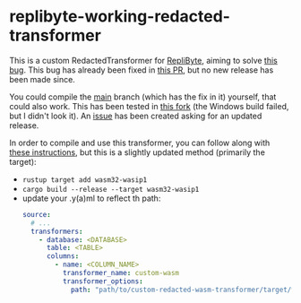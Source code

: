 # replibyte-working-redacted-transformer

This is a custom RedactedTransformer for [RepliByte], aiming to solve [this bug].
This bug has already been fixed in [this PR], but no new release has been made since.

You could compile the [main] branch (which has the fix in it) yourself, that could also work. This has been tested
in [this fork] (the Windows build failed, but I didn't look it). An [issue] has been created asking for an updated
release.

In order to compile and use this transformer, you can follow along with [these instructions], but this is a slightly
updated method (primarily the target):

- `rustup target add wasm32-wasip1`
- `cargo build --release --target wasm32-wasip1`
- update your <CONFIG>.y(a)ml to reflect th path:
    ```yaml
    source:
      # ...
      transformers:
        - database: <DATABASE>
          table: <TABLE>
          columns:
            - name: <COLUMN_NAME>
              transformer_name: custom-wasm
              transformer_options:
                path: "path/to/custom-redacted-wasm-transformer/target/wasm32-wasip1/release/replibyte-working-redacted-transformer.wasm"
    ```

[//]: # (Links)

[RepliByte]: https://www.replibyte.com/

[this bug]: https://github.com/Qovery/Replibyte/issues/275

[this PR]: https://github.com/Qovery/Replibyte/pull/279

[main]: https://github.com/Qovery/Replibyte/tree/main

[these instructions]: https://www.replibyte.com/docs/advanced-guides/web-assembly-transformer/

[this fork]: https://github.com/nico-vromans/Replibyte/releases/tag/v0.10.1

[issue]: https://github.com/Qovery/Replibyte/issues/308
